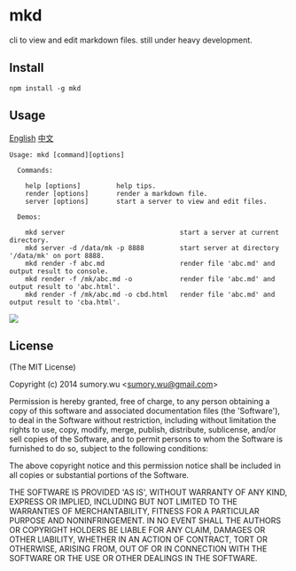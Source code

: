 # mkd

cli to view and edit markdown files. still under heavy development.


## Install

```
npm install -g mkd
```


## Usage

[English](./README.md) [中文](./README.zh.md)  

```
Usage: mkd [command][options] 

  Commands:

    help [options]         help tips.
    render [options]       render a markdown file.
    server [options]       start a server to view and edit files.
    
  Demos:
  
    mkd server                             start a server at current directory.
    mkd server -d /data/mk -p 8888         start server at directory '/data/mk' on port 8888.
    mkd render -f abc.md                   render file 'abc.md' and output result to console.
    mkd render -f /mk/abc.md -o            render file 'abc.md' and output result to 'abc.html'.
    mkd render -f /mk/abc.md -o cbd.html   render file 'abc.md' and output result to 'cba.html'.
 ```



![](https://raw.github.com/sumory/mkd/master/assets/server.png)




## License 

(The MIT License)

Copyright (c) 2014 sumory.wu &lt;sumory.wu@gmail.com&gt;

Permission is hereby granted, free of charge, to any person obtaining
a copy of this software and associated documentation files (the
'Software'), to deal in the Software without restriction, including
without limitation the rights to use, copy, modify, merge, publish,
distribute, sublicense, and/or sell copies of the Software, and to
permit persons to whom the Software is furnished to do so, subject to
the following conditions:

The above copyright notice and this permission notice shall be
included in all copies or substantial portions of the Software.

THE SOFTWARE IS PROVIDED 'AS IS', WITHOUT WARRANTY OF ANY KIND,
EXPRESS OR IMPLIED, INCLUDING BUT NOT LIMITED TO THE WARRANTIES OF
MERCHANTABILITY, FITNESS FOR A PARTICULAR PURPOSE AND NONINFRINGEMENT.
IN NO EVENT SHALL THE AUTHORS OR COPYRIGHT HOLDERS BE LIABLE FOR ANY
CLAIM, DAMAGES OR OTHER LIABILITY, WHETHER IN AN ACTION OF CONTRACT,
TORT OR OTHERWISE, ARISING FROM, OUT OF OR IN CONNECTION WITH THE
SOFTWARE OR THE USE OR OTHER DEALINGS IN THE SOFTWARE.